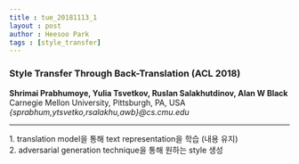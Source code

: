 ```yaml
---
title : tue_20181113_1
layout : post
author : Heesoo Park
tags : [style_transfer]
---
```


<h3>Style Transfer Through Back-Translation (ACL 2018)</h3>


<p>

<b>Shrimai Prabhumoye, Yulia Tsvetkov, Ruslan Salakhutdinov, Alan W Black</b><br/>
Carnegie Mellon University, Pittsburgh, PA, USA<br/>
<em>{sprabhum,ytsvetko,rsalakhu,awb}@cs.cmu.edu</em>






</p>

<hr />
<p>
1. translation model을 통해 text representation을 학습 (내용 유지)<br/>
2. adversarial generation technique을 통해 원하는 style 생성<br/>
</p>
